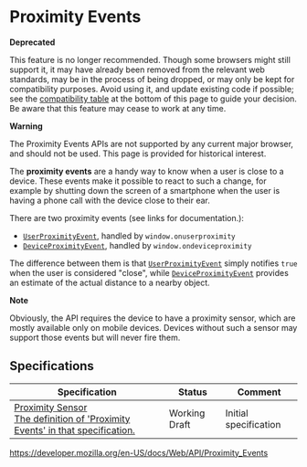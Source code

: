 # Proximity Events

**Deprecated**

This feature is no longer recommended. Though some browsers might still support it, it may have already been removed from the relevant web standards, may be in the process of being dropped, or may only be kept for compatibility purposes. Avoid using it, and update existing code if possible; see the [compatibility table](#browser_compatibility) at the bottom of this page to guide your decision. Be aware that this feature may cease to work at any time.

**Warning**

The Proximity Events APIs are not supported by any current major browser, and should not be used. This page is provided for historical interest.

The **proximity events** are a handy way to know when a user is close to a device. These events make it possible to react to such a change, for example by shutting down the screen of a smartphone when the user is having a phone call with the device close to their ear.

There are two proximity events (see links for documentation.):

- [`UserProximityEvent`](userproximityevent), handled by `window.onuserproximity`
- [`DeviceProximityEvent`](deviceproximityevent), handled by `window.ondeviceproximity`

The difference between them is that [`UserProximityEvent`](userproximityevent) simply notifies `true` when the user is considered "close", while [`DeviceProximityEvent`](deviceproximityevent) provides an estimate of the actual distance to a nearby object.

**Note**

Obviously, the API requires the device to have a proximity sensor, which are mostly available only on mobile devices. Devices without such a sensor may support those events but will never fire them.

## Specifications

<table><thead><tr class="header"><th>Specification</th><th>Status</th><th>Comment</th></tr></thead><tbody><tr class="odd"><td><a href="https://w3c.github.io/proximity/">Proximity Sensor<br />
<span class="small">The definition of 'Proximity Events' in that specification.</span></a></td><td><span class="spec-wd">Working Draft</span></td><td>Initial specification</td></tr></tbody></table>

<a href="https://developer.mozilla.org/en-US/docs/Web/API/Proximity_Events" class="_attribution-link">https://developer.mozilla.org/en-US/docs/Web/API/Proximity_Events</a>
